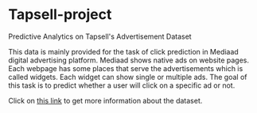 # Tapsell-project
Predictive Analytics on Tapsell's Advertisement Dataset

This data is mainly provided for the task of click prediction in Mediaad digital advertising platform. Mediaad shows native ads on website pages. Each webpage has some places that serve the advertisements which is called widgets. Each widget can show single or multiple ads. The goal of this task is to predict whether a user will click on a specific ad or not.


Click on <a href="https://github.com/tapsellbrain/mediaad-dataset/wiki/Dataset-Description">this link</a> to get more information about the dataset. 

